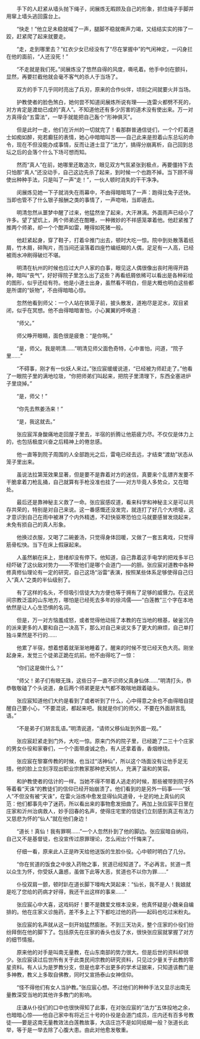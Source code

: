 　　手下的人赶紧从墙头抛下绳子，闵展炼无暇顾及自己的形象，抓住绳子手脚并用窜上墙头逃回露台上。

　　“快走！”他立足未稳就喊了一声，腿脚不稳就嘶声力竭，又结结实实的摔了一跤，赶紧爬了起来就要走。

　　“走，走到哪里去？”红衣少女已经没有了“尽在掌握中”的气闲神定，一闪身拦在他的面前，“人还没死！”

　　“不走就是我们死。”闵展炼没了悠然自得的风度，嘶吼着。他手中剑在颤抖，显然，再要拦截他就会毫不客气的杀人于当场了。

　　双方的手下几乎同时亮出了兵刃，原来的合作伙伴，顷刻之间就要火并当场。

　　护教使者的脸色煞白，她何尝不知道闵展炼所说有理——连雷火都劈不死的，对方肯定是渡劫已成的“真人”。不知道他还有多少厉害的道术没有使出来。万一对方真得会“五雷法”，一举手就能把自己轰个“形神俱灭”。

　　但是此时一走，他们在沂州的一切就完了！看那群普通信徒们，一个个盯着道士如痴如醉，宛若癫狂的表情，她心中暗暗叫苦——自己此来是担着山东总坛的命令，现在不但没能办成事情，反而让道士显了“法力”，搞得分崩离析，自己回到总坛之后的会落个什么下场可想而知。

　　然而“真人”在前，她哪里还敢造次，眼见双方气氛紧张到极点，再要僵持下去只怕那“真人”还没动手，自己这边先杀了起来，到时候一个也跑不掉。当下顾不得使出种种手法，只是叫了一声“走！”，一伙人顿时消失的干干净净。

　　闵展炼见她一下子就消失在雨幕中，不由得暗暗骂了一声：跑得比兔子还快。当即也管不了什么银子报酬之类的事情了，一声唿哨，当即遁去。

　　明清忽然从噩梦中醒了过来，他猛然坐了起来，大汗淋漓。外面雨声已经小了许多。望了望炕上，两个师弟还在酣睡，一种微妙的不祥感笼罩着他。他赶紧推了推两个师弟，却一个个酣声如雷，睡得如死猪一般。

　　他赶紧起身，穿了鞋子，打着伞推门出去，顿时大吃一惊。院中到处散落着纸屑，竹木屑，碎陶片，而当间还滚落着四座竹编纸糊的人偶，足足有一人高，已经被雨水冲刷得破烂不堪。

　　明清在杭州的时候也应过大户人家的白事，眼见这人偶很像出丧时用得开路神，暗叫“丧气”，好好得院子里怎么出了这些？再看纸屑依稀可以看出是各种彩绘的图形，似乎还绘有符。他是小道士出身，虽然看不明白，但是大概也明白这些都是所谓的“妖物”，不由得暗暗心惊。

　　忽然他看到师父：一个人站在铁笼子前，披头散发，道袍尽是泥水，双目紧闭，似乎在冥想。他不由得暗暗害怕，小心翼翼的呼唤道：

　　“师父。”

　　师父睁开眼睛，面色很是疲惫：“是你啊。”

　　“是，师父。我是明清……”明清见师父面色奇特，心中害怕，问道，“院子里……”

　　“不碍事，刚才有一伙妖人来过。”张应宸缓缓说道，“已经被为师赶走了。”他看了一眼院子里的满地垃圾，“你把师弟们叫起来，把院子里清理下，东西全塞进炉子里烧掉。”

　　“是，师父！”

　　“你先去熬姜汤来！”

　　“是，我这就去。”

　　张应宸浑身酸痛地走回屋子里去，半宿的折腾让他筋疲力尽。不仅仅是体力上的，也包括极度兴奋之后精神上的倦怠感。

　　他一直等到院子周围的人全部跑光之后，雷电已经去远，才结束“渡劫”状态从笼子里出来。

　　虽说法拉第笼效果显著，但是要不是靠着对方的迷信，真要来个乱镖齐发要不干脆拿着刀枪乱捅，自己就算有手枪没准也挂了——对方毕竟人多势众，又在暗处。

　　最后还是靠神秘主义救了一命。张应宸感叹道，看来科学和神秘主义是可以共存共荣的，特别是对自己来说。这一番感慨还没发完，就连打了好几个大喷嚏，这才意识到自己在雨中被淋了个内外精透，不赶快驱寒恐怕立马就要感冒发烧起来，未免有损自己的真人形象。

　　他换过衣服，又喝了二碗姜汤，只觉得身体回暖，又做了一套五禽戏，只觉得筋骨松快。当下在床上假寐起来。

　　人虽然躺在床上，思绪却没有停下。他知道，自己靠着这手电学的把戏多半已经吓破了这伙敌对势力——不管他们是哪个会道门——的胆。张应宸对道教中各种修真修仙理论有一定的研究，自己这场“浴雷”表演，按照某些体系足够使得自己归入“真人”之类的半仙级别了。

　　有了这样的名头，不但吸引信徒大为方便也等于拥有了足够的威慑力。在这民间宗教泛滥的山东地方，哪怕是已经死去多年的徐鸿儒——“白莲教”三个字在本地依然是让人心生恐惧的名词。

　　但是，万一对方恼羞成怒，或者觉得他动摇了本教的在当地的根基，破釜沉舟的派来更多的人要和自己一决高下，那么对自己来说又多了更大的麻烦，自己单打独斗果然是不行的……

　　他累了半宿，想着想着就渐渐地睡着了。醒来的时候不觉已经天色大亮。刚坐起身来，发觉三个徒弟正跪在炕前。他不由得吃了一惊：

　　“你们这是做什么？”

　　“师父！弟子们有眼无珠，这些日子一直不识师父真身仙体……”明清打头，恭恭敬敬磕了个头说道，身后两个师弟更是大气都不敢喘地跟着磕头。

　　张应宸知道他们大约是看到了或者听到了什么，心中得意之余也不由得暗自提醒自己要小心，“不要混说，都起来吧。我就是你们的师父，不要在外面胡言乱语。”

　　“不是弟子们胡言乱语。”明清说道，“请师父移仙趾到外面一观。”

　　张应宸赶紧走到门外，大吃一惊。原来门外的院子里，已经跪了二三十个庄家的男女仆役和家眷们，一个个面带虔诚之色，有人还拿着香，香烟缭绕。

　　张应宸在黎寨传教的时候，也当过“活神仙”，所以这个场面没有让他手足无措，他的脸上立刻浮现出职业宗教家那种悲天悯人，充满了温和的笑容。

　　和护教使者的估计的一样。当她不得不带着人逃走的时候，那些被带到院子外等着看“天诛”的教徒们的信仰已经开始崩溃了。他们看到的是另外一码事——“妖人”不但没有被“天诛”，在雷火浴炼中愈发显得仙风道骨，十足的地上真仙的风范：他们都事先中了迷药，所以看出来的事物愈发扭曲了。再加上张应宸平日里在庄家和沂州治病救人，妙手回春的名声，使得庄宅里的信徒们立刻感到真正有法力又慈悲为怀的“仙人”就在他们身边！

　　“道长！真仙！我有罪啊……”一个人忽然扑到了他的脚边。张应宸暗自纳闷，自己又不是基督徒，也没宣传过原罪理论，怎么闹出个忏悔来了。

　　仔细一看，原来此人正是昨天给他送饭的生脸仆役。心中顿时明白了几分。

　　“你在贫道的饭食之中放入药物之事，贫道已经知道了。不必再言。贫道一贯以众生为怀，你受妖人蛊惑，虽做下此等大恶，贫道也不以你为罪……”

　　仆役双肩一颤，顿时趴在道长脚下嚎啕大哭起来：“仙长，我不是人！我娘就是吃了您给的药病才好得，我还干出这样的事来……”

　　张应宸心中大喜，这戏码好！要不是魏爱文根本没来，他真怀疑是小魏亲自编排的。他在庄家义诊施药，差不多上上下下都吃过他的药——起码也吃过米粉丸。

　　张应宸的名声就从这一刻开始猛然膨胀。不到三天功夫，整个庄家的仆役们纷纷拜倒在他的脚下了。包括原先在庄家的香头也反了水，很快张应宸就掌握了对方的细节情报。

　　原来他的对手是叫南无量教，在山东南部的势力很大。但是后世的资料却很少。张应宸读过后世所有关于此类民间宗教的研究资料，只见过少量关于此教的零星资料。有人认为是罗教分支，但是也拿不出更多的学术证据来，只知道该教门是多神教，教义上多取自佛教，同时又宣扬泰山女神信仰。

　　“怪不得他们有女人当护教。”张应宸心想。不过他们的种种手法又显示出南无量教深受当地的其他许多教门的影响。

　　庄谦从仆役们的口中也很快得知了此事，在对张应宸的“法力”五体投地之余，也暗暗心惊——他自己家中有将近三十号的仆役是会道门成员，庄内还有百多号教徒——要是这南无量教效法白莲教故事，大店庄岂不是如同纸糊一般？张道长此举，等于是一举去除了心腹大患。由此对他愈发敬重。
